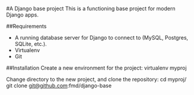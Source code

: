 #A Django base project
This is a functioning base project for modern Django apps.

##Requirements
* A running database server for Django to connect to (MySQL, Postgres, SQLite, etc.).
* Virtualenv
* Git

##Installation
Create a new environment for the project:
    virtualenv myproj

Change directory to the new project, and clone the repository:
    cd myproj/
    git clone git@github.com:fmd/django-base
